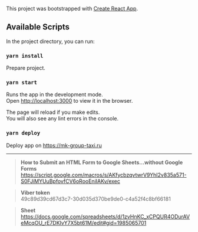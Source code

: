 This project was bootstrapped with [Create React App](https://github.com/facebook/create-react-app).

## Available Scripts

In the project directory, you can run:

### `yarn install`

Prepare project.

### `yarn start`

Runs the app in the development mode.<br>
Open [http://localhost:3000](http://localhost:3000) to view it in the browser.

The page will reload if you make edits.<br>
You will also see any lint errors in the console.



### `yarn deploy`

Deploy app on https://mk-group-taxi.ru

------------------------------

> __How to Submit an HTML Form to Google Sheets…without Google Forms__ <br/>
https://script.google.com/macros/s/AKfycbzqvtwrV9YhI2v835a571-S0FJiMYUuBpfovfCV6oRooEniIAKv/exec

> __Viber token__ <br/>
49c89d39cd67d3c7-30d035d370be9de0-c4a52f4c8bf66181

> __Sheet__ <br/>
https://docs.google.com/spreadsheets/d/1zvHnKC_xCPQUR4ODurAVeMcqOU_rE7DKIvY7X5bt61M/edit#gid=1985065701